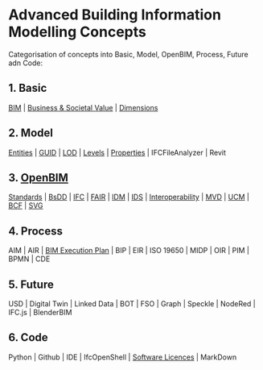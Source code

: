 # Advanced Building Information Modelling Concepts

Categorisation of concepts into Basic, Model, OpenBIM, Process, Future adn Code:

## 1. Basic
[BIM] | [Business & Societal Value] | [Dimensions]

## 2. Model
[Entities] | [GUID] | [LOD] | [Levels] | [Properties] | IFCFileAnalyzer | Revit 

## 3. [OpenBIM]
[Standards] | [BsDD] | [IFC] | [FAIR] | [IDM] | [IDS] | [Interoperability] | [MVD] | [UCM] | [BCF] | [SVG]

## 4. Process
AIM | AIR | [BIM Execution Plan] | BIP |  EIR | ISO 19650 | MIDP | OIR | PIM | BPMN | CDE

## 5. Future
USD | Digital Twin | Linked Data | BOT | FSO | Graph | Speckle | NodeRed | IFC.js | BlenderBIM

## 6. Code
Python | Github | IDE | IfcOpenShell | [Software Licences] | MarkDown 


<!--- the list of links --->
[BIM]:(/41934/Concepts/BIM)
[Entities]:(/41934/Concepts/Entities)
[GUID]:(/41934/Concepts/GUID)
[LOD]:(/41934/Concepts/LOD)
[Levels]:(/41934/Concepts/Levels)
[Properties]:(/41934/Concepts/Properties)

[Standards]:(/41934/Concepts/Standards)
[BsDD]:(/41934/Concepts/BsDD)
[IFC]:(/41934/Concepts/IFC)
[FAIR]:(/41934/Concepts/FAIR)
[IDM]:(/41934/Concepts/IDM)
[IDS]:(/41934/Concepts/IDS)
[Interoperability]:(/41934/Concepts/Interoperability)
[MVD]:(/41934/Concepts/MVD)
[UCM]:(/41934/Concepts/UCM)
[BCF]:(/41934/Concepts/BCF)
[SVG]:(/41934/Concepts/SVG)

[Dimensions]:(/41934/Concepts/Dimensions)
[Standards]:(/41934/Concepts/Standards)
[Software Licences]:(/41934/Concepts/SoftwareLicences)
[OpenBIM]:(/41934/Concepts/OpenBIM)
[BIM Execution Plan]:(/41934/Concepts/BIMExecutionPlan)
[Business & Societal Value]: (/41934/Concepts/BusinessAndSocietalValue)
[Linked Data]:(/41934/Concepts/LinkedData)

